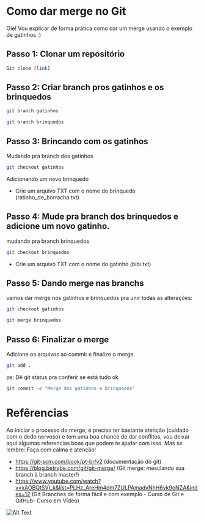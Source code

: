# Como dar merge no Git

Oie! Vou explicar de forma prática como dar um merge usando o exemplo de gatinhos :) 

## Passo 1: Clonar um repositório


```bash
Git clone (link)
```

## Passo 2: Criar branch pros gatinhos e os brinquedos

```bash
git branch gatinhos
```
```bash
git branch brinquedos
```



## Passo 3: Brincando com os gatinhos

Mudando pra branch dos gatinhos
```bash
git checkout gatinhos
```
Adicionando um novo brinquedo

- Crie um arquivo TXT com o nome do brinquedo (ratinho_de_borracha.txt)

## Passo 4: Mude pra branch dos brinquedos e adicione um novo gatinho.

mudando pra branch brinquedos

```bash
git checkout brinquedos
```

- Crie um arquivo TXT com o nome do gatinho (bibi.txt)

## Passo 5: Dando merge nas branchs

vamos dar merge nos gatinhos e brinquedos pra unir todas as alterações: 

```bash
git checkout gatinhos
```

```bash
git merge brinquedos
```

## Passo 6:  Finalizar o merge
Adicione os arquivos ao commit e finalize o merge.


```bash
git add .
```
ps: Dê git status pra conferir se está tudo ok 

```bash
git commit -m "Merge dos gatinhos e brinquedos"
```

# Refêrencias

Ao iniciar o processo do merge, é preciso ter bastante atenção (cuidado com o dedo nervoso) e tem uma boa chance de dar conflitos, vou deixar aqui algumas referencias boas que podem te ajudar com isso. Mas se lembre: Faça com calma e atenção! 

- https://git-scm.com/book/pt-br/v2 (documentação do git)
- https://blog.betrybe.com/git/git-merge/ (Git merge: mesclando sua branch à branch master!) 
- https://www.youtube.com/watch?v=xAOBQtSVI_k&list=PLHz_AreHm4dm7ZULPAmadvNhH6vk9oNZA&index=12 (Git Branches de forma fácil e com exemplo - Curso de Git e GitHub- Curso em Vídeo) 



![Alt Text](https://media.giphy.com/media/GeimqsH0TLDt4tScGw/giphy.gif)


